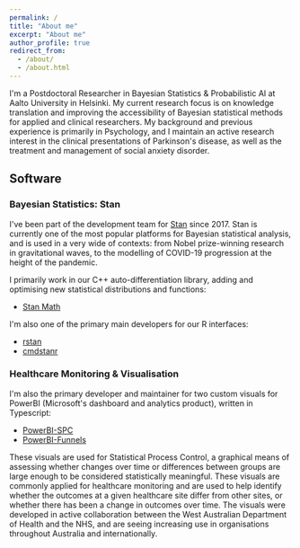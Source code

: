 ```yaml
---
permalink: /
title: "About me"
excerpt: "About me"
author_profile: true
redirect_from:
  - /about/
  - /about.html
---
```


I'm a Postdoctoral Researcher in Bayesian Statistics & Probabilistic AI at Aalto University in Helsinki. My current research focus is on knowledge translation and improving the accessibility of Bayesian statistical methods for applied and clinical researchers. My background and previous experience is primarily in Psychology, and I maintain an active research interest in the clinical presentations of Parkinson's disease, as well as the treatment and management of social anxiety disorder.

## Software

### Bayesian Statistics: Stan

I've been part of the development team for [Stan](https://about.mc-stan.org) since 2017. Stan is currently one of the most popular platforms for Bayesian statistical analysis, and is used in a very wide of contexts: from Nobel prize-winning research in gravitational waves, to the modelling of COVID-19 progression at the height of the pandemic.

I primarily work in our C++ auto-differentiation library, adding and optimising new statistical distributions and functions:

  - [Stan Math](https://github.com/stan-dev/math/)

I'm also one of the primary main developers for our R interfaces:

 - [rstan](https://cran.r-project.org/web/packages/rstan/)
 - [cmdstanr](https://github.com/stan-dev/cmdstanr)

### Healthcare Monitoring & Visualisation

I'm also the primary developer and maintainer for two custom visuals for PowerBI (Microsoft's dashboard and analytics product), written in Typescript:

 - [PowerBI-SPC](https://aus-doh-safety-and-quality.github.io/PowerBI-SPC/)
 - [PowerBI-Funnels](https://aus-doh-safety-and-quality.github.io/PowerBI-Funnels/)

These visuals are used for Statistical Process Control, a graphical means of assessing whether changes over time or differences between groups are large enough to be considered statistically meaningful. These visuals are commonly applied for healthcare monitoring and are used to help identify whether the outcomes at a given healthcare site differ from other sites, or whether there has been a change in outcomes over time. The visuals were developed in active collaboration between the West Australian Department of Health and the NHS, and are seeing increasing use in organisations throughout Australia and internationally.
